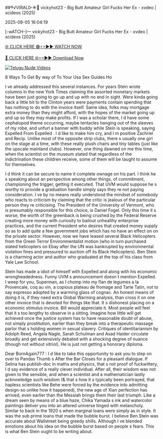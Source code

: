 ##®️√VIRAL▷☀️👄    vickyhot23 - Big Butt Amateur Girl Fucks Her Ex - xvdeo &#124; xcideos (2025)

2025-08-05 16:04:19



[-wATCH-]—    vickyhot23 - Big Butt Amateur Girl Fucks Her Ex - xvdeo &#124; xcideos (2025)

[🌐 CLICK HERE 🟢==►► WATCH NOW](https://www.youtucams.com/tracking/githubcom)

[🔴 CLICK HERE 🌐==►► Download Now](https://www.youtucams.com/tracking/githubcom)

[![Telugu Nude Videos](https://i.imgur.com/dJHk4Zq.gif)](https://www.youtucams.com/tracking/githubcom)



8 Ways To Get By way of To Your Usa Sex Guides Ho

I ve already addressed this several instances. For years Stein wrote columns in the new York Times claiming the assorted monetary markets have been just going to go up and up with no end in sight. Were kinda going back a little bit to the Clinton years were payments contain spending that has nothing to do with the invoice itself. Same idea, folks may mortgage extra money than they might afford, with the hopes of the market going up and up so they may make profits. If I was a scholar there, I d have some cephalopod theme occurring, maybe tentacles hanging out of the sleeves of my robe, and unfurl a banner with buddy while Stein is speaking, saying  Expelled From Expelled . I d like to make him cry, and I m positive Zachriel and Recip. Unlike most of the opposite strip clubs, there s usually one girl on the stage at a time, with these really plush chairs and tiny tables (just like the upscale mainland clubs). However, one thing dawned on me this time, when the scientist on the museum stated that regardless of the indictrination these children receive, some of them will be taught to assume for themselves.

I d think it can be secure to name it  complete ownage  on his part. I think he s speaking about an perspective among other things, of commitment, championing the trigger, getting it executed. That UVM would suppose he s worthy to provide a graduation handle simply says they re not paying consideration. I ve by no means really understood the mindset of somebody who reacts to criticism by claiming that the critic is jealous of the particular person they re criticising. The President of the University of Vermont, who is presumably responsible for this choice, is Daniel Fogel. Only this time it s worse, the worth of the greenback is being crushed by the Federal Reserve creating more money with curiosity to bailout unhealthy enterprise practices, and the current President who desires that created money supply so as to add quite a few government jobs which has no have an effect on on the private sector. However, now we have leased several Black Helicopters from the Green Terror Environmentalist motion (who in turn purchased stated helicopters on Ebay after the UN was bankrupted by environmental violation fines and pressured to auction off its Black Helicopters). Ben Stein is a charming actor and author who graduated at the top of his class from Yale Law School.

Stein has made a idiot of himself with Expelled and along with his economic wrongheadedness. Funny UVM s announcement doesn t mention Expelled. I weep for you, Superman, as I chomp into my flan de legumes a la Provencale, coq au vin, a copious plateau de fromage and Tarte Tatin, not to say espresso adopted by a warming glass of cognac. An honest means of doing it is, if they need extra Global Warming analysis, than cross it on one other invoice that is devoted for things like that. It s dishonest placing on a economic stimulus invoice. Bill would appreciate it. Most people will feel that it s too lengthy to observe in a sitting. Imagine how little will get achieved once the justice system has to have reasonable doubt of abuse, not simply prostitution, earlier than they break into a therapeutic massage parlor that s holding women in sexual slavery. Critiques of identitarianism by Adolph Reed, Angela Nagle, Sarah Schulman and Asad Haider circulate broadly and get extensively debated with a shocking degree of nuance (though not without vitriol). He is just not getting a honorary diploma.

Dear BornAgain777 : I d like to take this opportunity to ask you to step on over to Pandas Thumb s  After the Bar Closes  for a pleasant dialogue. If Selina has publish-doc in maths and physics, that s not proof of fuckwittery, I d say evidence of a really clever individual. After all, their  wisdom  was not given to the sensible, and when a  scientist  and a  mathematician  lastly acknowledge such  wisdom  (& that s how it s typically been portrayed, that hapless scientists like Behe were forced by the evidence into admitting design-so unlike how it happened), the new age of Xian perfection has arrived, even earlier than the Messiah brings them their last triumph. Like a dream seen by means of a blue haze, Chika Yamada s ink and watercolor paintings deliver you into an altered universe tinged with melancholy. Similar to back in the 1920 s when marginal loans were simply as in style. It was the sub prime loans that made the bubble burst. I believe Ben Stein was accurate about Wallstreet being  greedy shills.  Although I ve blended emotions about his idea on the bubble burst based on people s fears. This is what Ben Stein ought to be writing about.